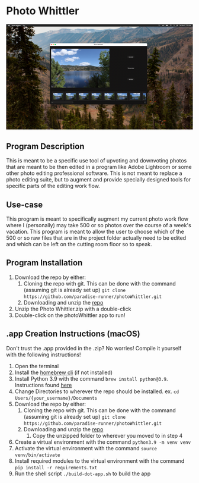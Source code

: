 # Photo Whittler
![PhotoWhittler](res/whittler_example.png)
## Program Description
This is meant to be a specific use tool of upvoting and downvoting photos that are meant to be 
then edited in a program like Adobe Lightroom or some other photo editing professional software. 
This is not  meant to replace a photo editing suite, but to augment and provide specially designed 
tools for specific parts of the editing work flow.

## Use-case
This program is meant to specifically augment my current photo work flow where I (personally) may 
take 500 or so photos over the course of a week's vacation. This program is meant to allow the 
user to choose which of the 500 or so raw files that are in the project folder actually need to be 
edited and which can be left on the cutting room floor so to speak.


## Program Installation
1. Download the repo by either:
    1. Cloning the repo with git. This can be done with the command (assuming git is already set up)
       `git clone https://github.com/paradise-runner/photoWhittler.git`
    1. Downloading and unzip the [repo](https://github.com/paradise-runner/photoWhittler)
1. Unzip the Photo Whittler.zip with a double-click
1. Double-click on the photoWhittler app to run!


## .app Creation Instructions (macOS)
Don't trust the .app provided in the .zip? No worries! Compile it yourself with the following 
instructions!
1. Open the terminal
1. Install the [homebrew cli](https://brew.sh/) (if not installed)
1. Install Python 3.9 with the command `brew install python@3.9`. Instructions found
   [here](https://formulae.brew.sh/formula/python@3.9)
1. Change Directories to wherever the repo should be installed. ex. `cd Users/{your_username}/Documents`
1. Download the repo by either:
    1. Cloning the repo with git. This can be done with the command (assuming git is already set up)
       `git clone https://github.com/paradise-runner/photoWhittler.git`
    1. Downloading and unzip the [repo](https://github.com/paradise-runner/photoWhittler)
        1. Copy the unzipped folder to wherever you moved to in step 4
1. Create a virtual environment with the command `python3.9 -m venv venv`
1. Activate the virtual environment with the command `source venv/bin/activate`
1. Install required modules to the virtual environment with the command `pip install -r requirements.txt`
1. Run the shell script `./build-dot-app.sh` to build the app
